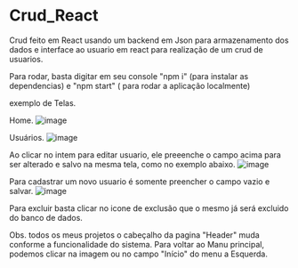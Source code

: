 # Crud_React

Crud feito em React usando um backend em Json para armazenamento dos dados e interface ao usuario em react para realização de um crud de usuarios.

Para rodar, basta digitar em seu console "npm i" (para instalar as dependencias) e "npm start" ( para rodar a aplicação localmente)


exemplo de Telas.

Home.
![image](https://user-images.githubusercontent.com/98985125/161888788-ee96606f-f499-4b9c-8018-e5492d32de9b.png)

Usuários.
![image](https://user-images.githubusercontent.com/98985125/161888855-fc378553-cdf5-48dd-998c-def6ca49528c.png)

Ao clicar no intem para editar usuario, ele preeenche o campo acima para ser alterado e salvo na mesma tela, como no exemplo abaixo.
![image](https://user-images.githubusercontent.com/98985125/161888987-0f07dda9-1e12-4b19-aa2d-e25530311b6a.png)


Para cadastrar um novo usuario é somente preencher o campo vazio e salvar.
![image](https://user-images.githubusercontent.com/98985125/161889076-b5bf7451-a1e1-4f89-89b2-6134cd972a3c.png)

Para excluir basta clicar no icone de exclusão que o mesmo já será excluido do banco de dados.


Obs. todos os meus projetos o cabeçalho da pagina "Header" muda conforme a funcionalidade do sistema.
Para voltar ao Manu principal, podemos clicar na imagem ou no campo "Início" do menu a Esquerda.
